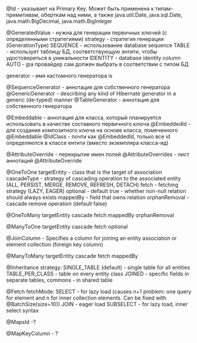 
@Id - указывает на Primary Key. Может быть применена к типам-примитивам, оберткам над ними, а также java.util.Date, java.sql.Date,
java.math.BigDecimal, java.math.BigInteger

@GeneratedValue - нужна для генерации первичных ключей (с определенными стратегиями)
strategy - стратегия генерации (GenerationType)
SEQUENCE -  использование database sequence
TABLE - использует таблицу БД, соответствующую энтити, чтобы удостовериться в уникальности
IDENTITY - database identity column
AUTO - jpa провайдер сам должен выбрать в соответствии с типом БД


generator - имя кастомного генератора is

@SequenceGenerator - аннотация для собственного генератора
@GenericGenerator - describing any kind of Hibernate generator in a generic (de-typed) manner
@TableGenerator - аннотация для собственного генератора

@Embeddable - аннотация для класса, который планируется использовать в качестве составного первичного ключа
@EmbeddedId - для создания композитного ключа на основе класса, помеченного @Embeddable
@IdClass - почти как @EmbeddedId, только все id определяются в классе ентити (вместо экземпляра класса-ид)

@AttributeOverride - перекрытие имен полей
@AttributeOverrides - лист аннотаций @AttributeOverride


@OneToOne
targetEntity - class that is the target of association
cascadeType - strategy of cascading operation to the associated entity
 (ALL, PERSIST, MERGE, REMOVE, REFRESH, DETACH)
fetch - fetching strategy (LAZY, EAGER)
optional - default true - whether non-null relation should always exists
mappedBy - field that owns relation
orphanRemoval - cascade remove operation (default false)

@OneToMany
targetEntity
cascade
fetch
mappedBy
orphanRemoval

@ManyToOne
targetEntity
cascade
fetch
optional

@JoinColumn - Specifies a column for joining an entity association
or element collection (foreign key column)

@ManyToMany
targetEntity
cascade
fetch
mappedBy

@Inheritance
strategy:
SINGLE_TABLE (default) - single table for all entities
TABLE_PER_CLASS - table on every entity class
JOINED - specific fields in separate tables, commons - in shared table

@Fetch
fetchMode: 
SELECT - for lazy load (causes n+1 problem: one query for element and n for inner collection elements.
Can be fixed with @BatchSize(size=10))
JOIN - eager load
SUBSELECT - for lazy load, inner select syntax

@MapsId -?

@MapKeyColumn - ?